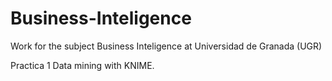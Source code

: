 # Business-Inteligence
Work for the subject Business Inteligence at Universidad de Granada (UGR)

Practica 1
Data mining with KNIME.
